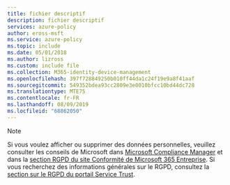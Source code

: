 ```yaml
---
title: fichier descriptif
description: fichier descriptif
services: azure-policy
author: eross-msft
ms.service: azure-policy
ms.topic: include
ms.date: 05/01/2018
ms.author: lizross
ms.custom: include file
ms.collection: M365-identity-device-management
ms.openlocfilehash: 397f728849250b010ff44da1c24f19e9a8f41aaf
ms.sourcegitcommit: 549352bdea93cc2809e3e0010bfcc10bd44dc728
ms.translationtype: MTE75
ms.contentlocale: fr-FR
ms.lasthandoff: 08/09/2019
ms.locfileid: "68862050"
---
```

>[!Note]
>Si vous voulez afficher ou supprimer des données personnelles, veuillez consulter les conseils de Microsoft dans [Microsoft Compliance Manager](https://servicetrust.microsoft.com/ComplianceManager) et dans la [section RGPD du site Conformité de Microsoft 365 Entreprise](https://docs.microsoft.com/microsoft-365/compliance/gdpr). Si vous recherchez des informations générales sur le RGPD, consultez la [section sur le RGPD du portail Service Trust](https://servicetrust.microsoft.com/ViewPage/GDPRGetStarted).
